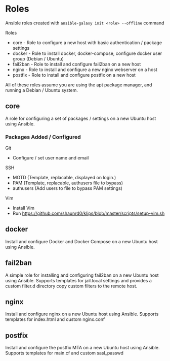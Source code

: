# Roles

Ansible roles created with `ansible-galaxy init <role> --offline` command

Roles 
 - core - Role to configure a new host with basic authentication / package settings
 - docker - Role to install docker, docker-compose, configure docker user group (Debian / Ubuntu)
 - fail2ban - Role to install and configure fail2ban on a new host
 - nginx - Role to install and configure a new nginx webserver on a host 
 - postfix - Role to install and configure postfix on a new host

All of these roles assume you are using the apt package manager, and running a Debian / Ubuntu system. 


core
------------

A role for configuring a set of packages / settings on a new Ubuntu host using Ansible.

### Packages Added / Configured

Git
 - Configure / set user name and email

SSH
 - MOTD (Template, replacable, displayed on login.)
 - PAM (Template, replacable, authusers file to bypass)
 - authusers (Add users to file to bypass PAM settings)

Vim
 - Install Vim
 - Run https://github.com/shaunrd0/klips/blob/master/scripts/setup-vim.sh


docker
------------

Install and configure Docker and Docker Compose on a new Ubuntu host using Ansible. 


fail2ban
------------

A simple role for installing and configuring fail2ban on a new Ubuntu host using Ansible. Supports templates for jail.local settings and provides a custom filter.d directory copy custom filters to the remote host.


nginx
------------

Install and configure nginx on a new Ubuntu host using Ansible. Supports templates for index.html and custom nginx.conf


postfix
------------

Install and configure the postfix MTA on a new Ubuntu host using Ansible. Supports templates for main.cf and custom sasl_passwd

